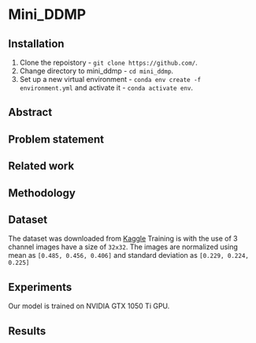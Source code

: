 # Mini_DDMP


## Installation

1. Clone the repoistory - `git clone https://github.com/`.
2. Change directory to mini_ddmp - `cd mini_ddmp`.
3. Set up a new virtual environment - `conda env create -f environment.yml` and activate it - `conda activate env`.



## Abstract


## Problem statement



## Related work



## Methodology


## Dataset
The dataset was downloaded from [Kaggle](https://www.kaggle.com/) 
Training is with the use of 3 channel images have a size of `32x32`.  The images are normalized using mean as ```[0.485, 0.456, 0.406]``` and standard deviation as ```[0.229, 0.224, 0.225]``` 



## Experiments
Our model is trained on NVIDIA GTX 1050 Ti GPU.

## Results
